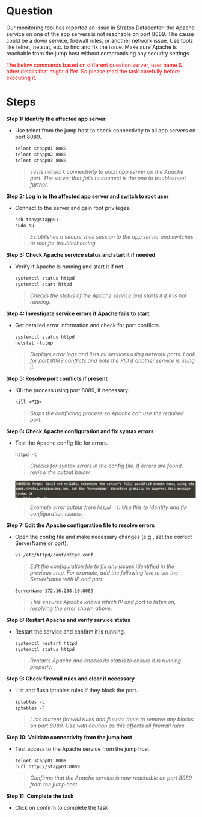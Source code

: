 # Question
Our monitoring tool has reported an issue in Stratos Datacenter: the Apache service on one of the app servers is not reachable on port 8089. The cause could be a down service, firewall rules, or another network issue. Use tools like telnet, netstat, etc. to find and fix the issue. Make sure Apache is reachable from the jump host without compromising any security settings.

<span style="color: red;">The below commands based on different question server, user name & other details that might differ. So please read the task carefully before executing it. </span>

# Steps

**Step 1: Identify the affected app server**
- Use telnet from the jump host to check connectivity to all app servers on port 8089.
  ```
  telnet stapp01 8089
  telnet stapp02 8089
  telnet stapp03 8089
  ```
  > *Tests network connectivity to each app server on the Apache port. The server that fails to connect is the one to troubleshoot further.*

**Step 2: Log in to the affected app server and switch to root user**
- Connect to the server and gain root privileges.
  ```
  ssh tony@stapp01
  sudo su -
  ```
  > *Establishes a secure shell session to the app server and switches to root for troubleshooting.*

**Step 3: Check Apache service status and start it if needed**
- Verify if Apache is running and start it if not.
  ```
  systemctl status httpd
  systemctl start httpd
  ```
  > *Checks the status of the Apache service and starts it if it is not running.*

**Step 4: Investigate service errors if Apache fails to start**
- Get detailed error information and check for port conflicts.
  ```
  systemctl status httpd
  netstat -tulnp
  ```
  > *Displays error logs and lists all services using network ports. Look for port 8089 conflicts and note the PID if another service is using it.*

**Step 5: Resolve port conflicts if present**
- Kill the process using port 8089, if necessary.
  ```
  kill <PID>
  ```
  > *Stops the conflicting process so Apache can use the required port.*

**Step 6: Check Apache configuration and fix syntax errors**
- Test the Apache config file for errors.
  ```
  httpd -t
  ```
  > *Checks for syntax errors in the config file. If errors are found, review the output below.*

  ![Httpd error](day_12_error.png)
  > *Example error output from `httpd -t`. Use this to identify and fix configuration issues.*

**Step 7: Edit the Apache configuration file to resolve errors**
- Open the config file and make necessary changes (e.g., set the correct ServerName or port).
  ```
  vi /etc/httpd/conf/httpd.conf
  ```
  > *Edit the configuration file to fix any issues identified in the previous step. For example, add the following line to set the ServerName with IP and port:*
  ```
  ServerName 172.16.238.10:8089
  ```
  > *This ensures Apache knows which IP and port to listen on, resolving the error shown above.*

**Step 8: Restart Apache and verify service status**
- Restart the service and confirm it is running.
  ```
  systemctl restart httpd
  systemctl status httpd
  ```
  > *Restarts Apache and checks its status to ensure it is running properly.*

**Step 9: Check firewall rules and clear if necessary**
- List and flush iptables rules if they block the port.
  ```
  iptables -L
  iptables -F
  ```
  > *Lists current firewall rules and flushes them to remove any blocks on port 8089. Use with caution as this affects all firewall rules.*

**Step 10: Validate connectivity from the jump host**
- Test access to the Apache service from the jump host.
  ```
  telnet stapp01 8089
  curl http://stapp01:8089
  ```
  > *Confirms that the Apache service is now reachable on port 8089 from the jump host.*

**Step 11: Complete the task**
- Click on confirm to complete the task